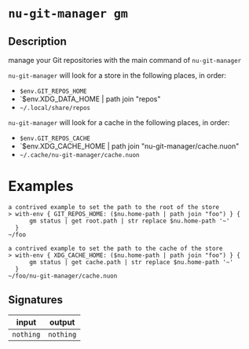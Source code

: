 # `nu-git-manager gm`
## Description
manage your Git repositories with the main command of `nu-git-manager`

`nu-git-manager` will look for a store in the following places, in order:
- `$env.GIT_REPOS_HOME`
- `$env.XDG_DATA_HOME | path join "repos"
- `~/.local/share/repos`

`nu-git-manager` will look for a cache in the following places, in order:
- `$env.GIT_REPOS_CACHE`
- `$env.XDG_CACHE_HOME | path join "nu-git-manager/cache.nuon"
- `~/.cache/nu-git-manager/cache.nuon`

# Examples
    a contrived example to set the path to the root of the store
    > with-env { GIT_REPOS_HOME: ($nu.home-path | path join "foo") } {
          gm status | get root.path | str replace $nu.home-path '~'
      }
    ~/foo

    a contrived example to set the path to the cache of the store
    > with-env { XDG_CACHE_HOME: ($nu.home-path | path join "foo") } {
          gm status | get cache.path | str replace $nu.home-path '~'
      }
    ~/foo/nu-git-manager/cache.nuon

## Signatures
| input     | output    |
| --------- | --------- |
| `nothing` | `nothing` |
